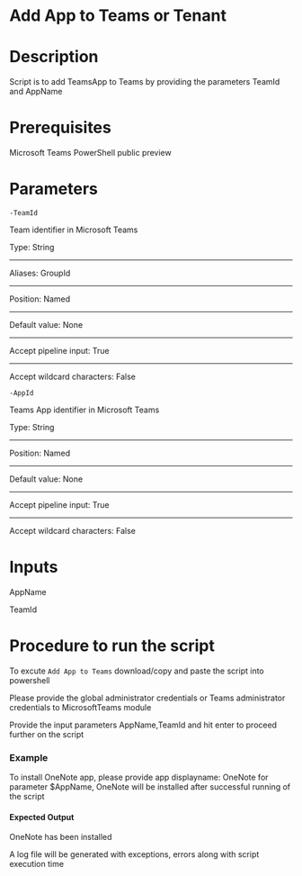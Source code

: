 # Add App to Teams or Tenant

# Description

Script is to add TeamsApp to Teams by providing the parameters TeamId and AppName 
  
# Prerequisites

Microsoft Teams PowerShell public preview
  
# Parameters
 
`-TeamId`

Team identifier in Microsoft Teams

Type:	String
***
Aliases:	GroupId
***
Position:	Named
***
Default value:	None
***
Accept pipeline input:	True
***
Accept wildcard characters:	False

`-AppId`

Teams App identifier in Microsoft Teams

Type:	String
***
Position:	Named
***
Default value:	None
***
Accept pipeline input:	True
***
Accept wildcard characters:	False
  
# Inputs
 
  AppName
  
  TeamId
    
# Procedure to run the script
 
   To excute `Add App to Teams` download/copy and paste the script into powershell
   
   Please provide the global administrator credentials or Teams administrator credentials to MicrosoftTeams module
        
   Provide the input parameters AppName,TeamId and hit enter to proceed further on the script
       
 ### Example 
 
 To install OneNote app, please provide app displayname: OneNote for parameter $AppName, OneNote will be installed after successful running of the script 
    
#### Expected Output
OneNote has been installed  

A log file will be generated with exceptions, errors along with script execution time
